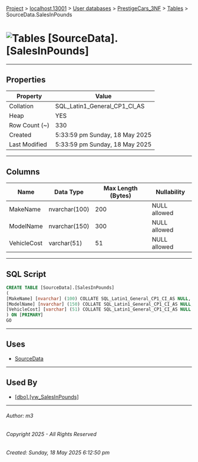 #### 

[Project](../../../../index.md) > [localhost,13001](../../../index.md) > [User databases](../../index.md) > [PrestigeCars_3NF](../index.md) > [Tables](Tables.md) > SourceData.SalesInPounds

# ![Tables](../../../../Images/Table32.png) [SourceData].[SalesInPounds]

---

## <a name="#properties"></a>Properties

| Property | Value |
|---|---|
| Collation | SQL_Latin1_General_CP1_CI_AS |
| Heap | YES |
| Row Count (~) | 330 |
| Created | 5:33:59 pm Sunday, 18 May 2025 |
| Last Modified | 5:33:59 pm Sunday, 18 May 2025 |


---

## <a name="#columns"></a>Columns

| Name | Data Type | Max Length (Bytes) | Nullability |
|---|---|---|---|
| MakeName | nvarchar(100) | 200 | NULL allowed |
| ModelName | nvarchar(150) | 300 | NULL allowed |
| VehicleCost | varchar(51) | 51 | NULL allowed |


---

## <a name="#sqlscript"></a>SQL Script

```sql
CREATE TABLE [SourceData].[SalesInPounds]
(
[MakeName] [nvarchar] (100) COLLATE SQL_Latin1_General_CP1_CI_AS NULL,
[ModelName] [nvarchar] (150) COLLATE SQL_Latin1_General_CP1_CI_AS NULL,
[VehicleCost] [varchar] (51) COLLATE SQL_Latin1_General_CP1_CI_AS NULL
) ON [PRIMARY]
GO

```


---

## <a name="#uses"></a>Uses

* [SourceData](../Security/Schemas/dbo_SourceData.md)


---

## <a name="#usedby"></a>Used By

* [[dbo].[vw_SalesInPounds]](../Views/dbo_vw_SalesInPounds.md)


---

###### Author:  m3

###### Copyright 2025 - All Rights Reserved

###### Created: Sunday, 18 May 2025 6:12:50 pm

